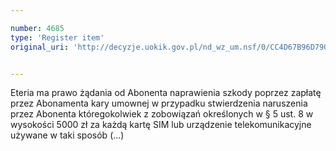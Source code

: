 ```yaml
---

number: 4685
type: 'Register item'
original_uri: 'http://decyzje.uokik.gov.pl/nd_wz_um.nsf/0/CC4D67B96D7907B9C1257B730033F5FD?OpenDocument'


---
```


Eteria ma prawo żądania od Abonenta naprawienia szkody poprzez zapłatę przez Abonamenta kary umownej w przypadku stwierdzenia naruszenia przez Abonenta któregokolwiek z zobowiązań określonych w § 5 ust. 8 w wysokości 5000 zł za każdą kartę SIM lub urządzenie telekomunikacyjne używane w taki sposób (...)

